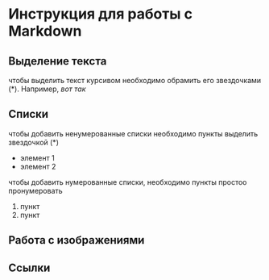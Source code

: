 # Инструкция для работы с Markdown

## Выделение текста 

чтобы выделить текст курсивом необходимо обрамить его звездочками (*). Например, *вот так*

## Списки
чтобы добавить ненумерованные списки необходимо пункты выделить звездочкой (*)
* элемент 1
* элемент 2

чтобы добавить нумерованные списки, необходимо пункты простоо пронумеровать 
1. пункт 
2. пункт 

 
## Работа с изображениями 

## Ссылки